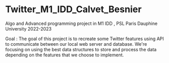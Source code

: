 # Twitter_M1_IDD_Calvet_Besnier
Algo and Advanced programming project in M1 IDD , PSL Paris Dauphine University 2022-2023

Goal : The goal of this project is to recreate some Twitter features using API to communicate between our local web server and database. We're focusing on using
the best data structures to store and process the data depending on the features that we choose to implement.  
